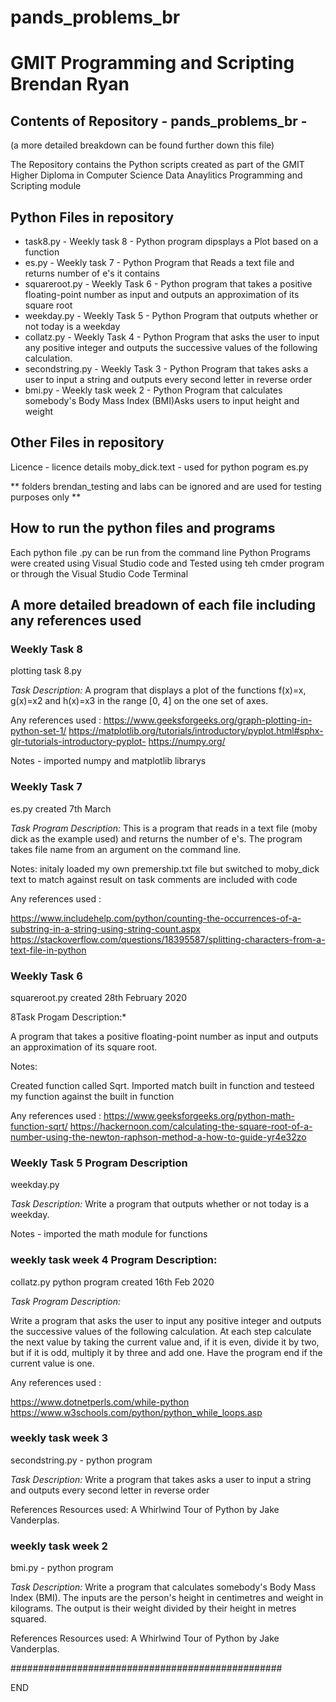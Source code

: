 # pands_problems_br
# GMIT Programming and Scripting Brendan Ryan

## Contents of Repository - pands_problems_br - 
(a more detailed breakdown can be found further down this file)

The Repository contains the Python scripts created as part of the GMIT Higher Diploma in Computer Science Data Anaylitics
Programming and Scripting module


##  Python Files in repository
* task8.py -  Weekly task 8 - Python program dipsplays a Plot based on a function
* es.py  -  Weekly task 7 - Python Program that Reads a text file and returns number of e's it contains
* squareroot.py - Weekly Task 6 - Python program that takes a positive floating-point number as input and outputs an approximation of its square root
* weekday.py - Weekly Task 5 - Python Program that outputs whether or not today is a weekday
* collatz.py -  Weekly Task 4 - Python Program that asks the user to input any positive integer and outputs the successive values 
of the following calculation.
* secondstring.py  - Weekly Task 3 - Python Program that takes asks a user to input a string and outputs every second letter in reverse order
* bmi.py - Weekly task week 2 - Python Program that calculates somebody's Body Mass Index (BMI)Asks users to input height and weight

##  Other Files in repository
Licence - licence details
moby_dick.text - used for python pogram es.py

** folders brendan_testing and labs can be ignored and are used for testing purposes only **

## How to run the python files and programs

Each python file .py can be run from the command line
Python Programs were created using Visual Studio code and Tested using teh cmder program or through the Visual Studio Code Terminal

## A more detailed breadown of each file including any references used 


### Weekly Task 8

plotting task 8.py

*Task Description:* A program that displays a plot of the functions f(x)=x, g(x)=x2 and h(x)=x3 in the range [0, 4] on the one set of axes. 

Any references used :
https://www.geeksforgeeks.org/graph-plotting-in-python-set-1/
https://matplotlib.org/tutorials/introductory/pyplot.html#sphx-glr-tutorials-introductory-pyplot-
https://numpy.org/

Notes - imported numpy and matplotlib librarys

### Weekly Task 7

es.py created 7th March 

*Task Program Description:* This is a program that reads in a text file (moby dick as the example used) and returns the number of e's. The program takes
file name from an argument on the command line.

Notes:
initaly loaded my own premership.txt file but switched to moby_dick text to match against result on task
comments are included with code

Any references used :

https://www.includehelp.com/python/counting-the-occurrences-of-a-substring-in-a-string-using-string-count.aspx
https://stackoverflow.com/questions/18395587/splitting-characters-from-a-text-file-in-python


### Weekly Task 6

squareroot.py created 28th February 2020

8Task Progam Description:*

A program that takes a positive floating-point number as input and outputs an approximation of its square root. 

Notes:

Created function called Sqrt. 
Imported match built in function and testeed my function against the built in function

Any references used :
https://www.geeksforgeeks.org/python-math-function-sqrt/
https://hackernoon.com/calculating-the-square-root-of-a-number-using-the-newton-raphson-method-a-how-to-guide-yr4e32zo


### Weekly Task 5 Program Description

weekday.py

*Task Description:* Write a program that outputs whether or not today is a weekday. 

Notes - imported the math module for functions

### weekly task week 4 Program Description:

collatz.py python program created 16th Feb 2020

*Task Program Description:*

Write a program that asks the user to input any positive integer and outputs the successive values 
of the following calculation. At each step calculate the next value by taking the current value and, 
if it is even, divide it by two, but if it is odd, multiply it by three and add one. 
Have the program end if the current value is one.

Any references used :

https://www.dotnetperls.com/while-python
https://www.w3schools.com/python/python_while_loops.asp


### weekly task week 3

secondstring.py - python program

*Task Description:*  Write a program that takes asks a user to input a string and outputs every second letter in reverse order


References Resources used: A Whirlwind Tour of Python by Jake Vanderplas.

### weekly task week 2

bmi.py - python program

*Task Description:* Write a program that calculates somebody's Body Mass Index (BMI).
The inputs are the person's height in centimetres and weight in kilograms.
The output is their weight divided by their height in metres squared. 

References Resources used: A Whirlwind Tour of Python by Jake Vanderplas.


#################################################


END

